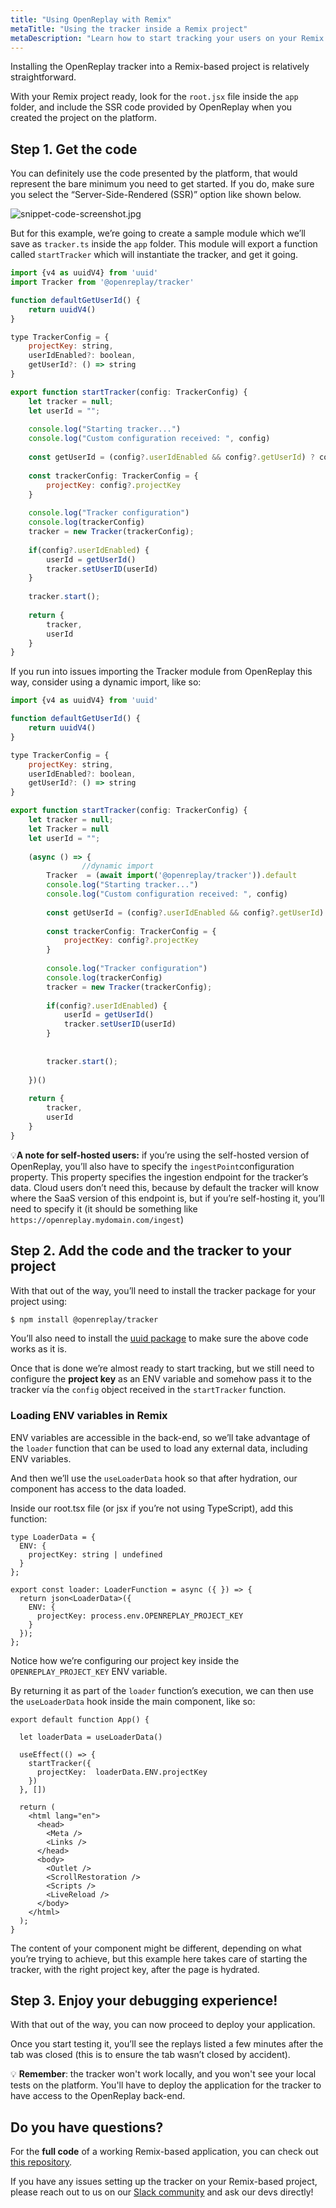 ```yaml
---
title: "Using OpenReplay with Remix"
metaTitle: "Using the tracker inside a Remix project"
metaDescription: "Learn how to start tracking your users on your Remix project"
---
```


Installing the OpenReplay tracker into a Remix-based project is relatively straightforward.

With your Remix project ready,  look for the `root.jsx` file inside the `app` folder, and include the SSR code provided by OpenReplay when you created the project on the platform.

## Step 1. Get the code

You can definitely use the code presented by the platform, that would represent the bare minimum you need to get started. If you do, make sure you select the “Server-Side-Rendered (SSR)” option like shown below.

![snippet-code-screenshot.jpg](images/snippet-code-screenshot.jpg)

But for this example, we’re going to create a sample module which we’ll save as `tracker.ts` inside the `app` folder. This module will export a function called `startTracker` which will instantiate the tracker, and get it going.

```jsx
import {v4 as uuidV4} from 'uuid'
import Tracker from '@openreplay/tracker'

function defaultGetUserId() {
    return uuidV4() 
}

type TrackerConfig = {
    projectKey: string,
    userIdEnabled?: boolean,
    getUserId?: () => string
}

export function startTracker(config: TrackerConfig) {
    let tracker = null;
    let userId = "";
   
    console.log("Starting tracker...")
    console.log("Custom configuration received: ", config)
        
    const getUserId = (config?.userIdEnabled && config?.getUserId) ? config.getUserId : defaultGetUserId
        
    const trackerConfig: TrackerConfig = {
        projectKey: config?.projectKey
    }
        
    console.log("Tracker configuration")
    console.log(trackerConfig)
    tracker = new Tracker(trackerConfig);
        
    if(config?.userIdEnabled) {
        userId = getUserId()
        tracker.setUserID(userId)
    }
     
    tracker.start();
      
    return {
        tracker,
        userId
    }
}
```

If you run into issues importing the Tracker module from OpenReplay this way, consider using a dynamic import, like so:

```jsx
import {v4 as uuidV4} from 'uuid'

function defaultGetUserId() {
    return uuidV4() 
}

type TrackerConfig = {
    projectKey: string,
    userIdEnabled?: boolean,
    getUserId?: () => string
}

export function startTracker(config: TrackerConfig) {
    let tracker = null;
    let Tracker = null
    let userId = "";
    
    (async () => {
				//dynamic import 
        Tracker  = (await import('@openreplay/tracker')).default 
        console.log("Starting tracker...")
        console.log("Custom configuration received: ", config)
        
        const getUserId = (config?.userIdEnabled && config?.getUserId) ? config.getUserId : defaultGetUserId
        
        const trackerConfig: TrackerConfig = {
            projectKey: config?.projectKey
        }
        
        console.log("Tracker configuration")
        console.log(trackerConfig)
        tracker = new Tracker(trackerConfig);
        
        if(config?.userIdEnabled) {
            userId = getUserId()
            tracker.setUserID(userId)
        }
        
        
        tracker.start();
        
    })()
    
    return {
        tracker,
        userId
    }
}
```

💡**A note for self-hosted users:** if you’re using the self-hosted version of OpenReplay, you’ll also have to specify the `ingestPoint`configuration property. This property specifies the ingestion endpoint for the tracker’s data. Cloud users don’t need this, because by default 
the tracker will know where the SaaS version of this endpoint is, but if 
you’re self-hosting it, you’ll need to specify it (it should be something like `https://openreplay.mydomain.com/ingest`)

## Step 2.  Add the code and the tracker to your project

With that out of the way, you’ll need to install the tracker package for your project using:

```markdown
$ npm install @openreplay/tracker
```

You’ll also need to install the [uuid package](https://www.npmjs.com/package/uuid) to make sure the above code works as it is.

Once that is done we’re almost ready to start tracking, but we still need  to configure the **project key** as an ENV variable and somehow pass it to the tracker vía the `config` object received in the `startTracker` function.

### Loading ENV variables in Remix

ENV variables are accessible in the back-end, so we’ll take advantage of the `loader` function that can be used to load any external data, including ENV variables. 

And then we’ll use the `useLoaderData` hook so that after hydration, our component has access to the data loaded.

Inside our root.tsx file (or jsx if you’re not using TypeScript), add this function:

```tsx
type LoaderData = {
  ENV: {
    projectKey: string | undefined
  }
};

export const loader: LoaderFunction = async ({ }) => {
  return json<LoaderData>({
    ENV: {
      projectKey: process.env.OPENREPLAY_PROJECT_KEY
    }
  });
};
```

Notice how we’re configuring our project key inside the `OPENREPLAY_PROJECT_KEY` ENV variable.

By returning it as part of the `loader` function’s execution, we can then use the `useLoaderData` hook inside the main component, like so:

```tsx
export default function App() {

  let loaderData = useLoaderData()

  useEffect(() => {
    startTracker({
      projectKey:  loaderData.ENV.projectKey
    })
  }, []) 

  return (
    <html lang="en">
      <head>
        <Meta />
        <Links />
      </head>
      <body>
        <Outlet />
        <ScrollRestoration />
        <Scripts />
        <LiveReload />
      </body>
    </html>
  );
}
```

The content of your component might be different, depending on what  you’re trying to achieve, but this example here takes care of starting the tracker, with the right project key, after the page is hydrated.

## Step 3. Enjoy your debugging experience!

With that out of the way, you can now proceed to deploy your application. 

Once you start testing it, you’ll see the replays listed a few minutes after the tab was closed (this is to ensure the tab wasn’t closed by accident).

💡 **Remember**: the tracker won't work locally, and you won't see your local tests on the platform. You'll have to deploy the application for the tracker to have access to the OpenReplay back-end.


## Do you have questions?

For the **full code** of a working Remix-based application, you can check out [this repository](https://github.com/deleteman/openreplay-remix-example).

If you have any issues setting up the tracker on your Remix-based project, please reach out to us on our [Slack community](https://slack.openreplay.com/) and ask our devs directly!